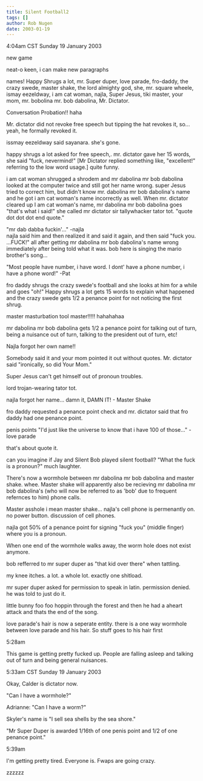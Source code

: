 ```yaml
---
title: Silent Football2
tags: []
author: Rob Nugen
date: 2003-01-19
---
```


<p class=date>4:04am CST Sunday 19 January 2003</p>

<p>new game</p>

<p>neat-o keen, i can make new paragraphs</p>

<p>names! Happy Shrugs a lot, mr. Super duper, love parade, fro-daddy,
the crazy swede, master shake, the lord almighty god, she, mr. square
wheele, ismay eezeldway, i am cat woman, najla, Super Jesus, tiki
master, your mom, mr. bobolina mr. bob dabolina, Mr. Dictator.  </p>

<p>Conversation Probation!! haha</p>

<p>Mr. dictator did not revoke free speech but tipping the hat revokes
it, so... yeah, he formally revoked it. </p>

<p>issmay eezeldway said sayanara. she's gone. </p>

<p> happy shrugs a lot asked for free speech,. mr. dictator gave her
15 words, she said "fuck, nevermind!" [Mr Dictator replied something
like, "excellent!" referring to the low word usage.] quite funny. </p>

<p>i am cat woman shrugged a shrodem and mr dabolina mr bob dabolina
looked at the computer twice and still got her name wrong. super Jesus
tried to correct him, but didn't know mr. dabolina mr bob dabolina's
name and he got i am cat woman's name incorrectly as well. When
mr. dictator cleared up I am cat woman's name, mr dabolina mr bob
dabolina goes "that's what i said!"  she called mr dictator sir
tallywhacker tator tot. "quote dot dot dot end quote." </p>

<p>"mr dab dabba fuckin'..." -najla 
<br>najla said him and then realized
it and said it again, and then said "fuck you. ...FUCK!" all after
getting mr dabolina mr bob dabolina's name wrong immediately after
being told what it was. bob here is singing the mario brother's
song...</p>

<p>"Most people have number, i have word. I dont' have a phone
number, i have a phone word!" -Pat</p>

<p>fro daddy shrugs the crazy swede's football and she looks at him
for a while and goes "oh!" Happy shrugs a lot gets 15 words to explain
what happened and the crazy swede gets 1/2 a penance point for not
noticing the first shrug.</p>

<p>master masturbation tool master!!!!! hahahahaa</p>

<p>mr dabolina mr bob dabolina gets 1/2 a penance point for talking
out of turn, being a nuisance out of turn, talking to the president
out of turn, etc! </p>

<p>Najla forgot her own name!!</p>

<p>Somebody said it and your mom pointed it out without
quotes. Mr. dictator said "ironically, so did Your Mom." </p>

<p>Super Jesus can't get himself out of pronoun troubles.</p>

<p>lord trojan-wearing tator tot.</p>

<p>najla forgot her name... damn it, DAMN IT! - Master Shake </p>

<p>fro daddy requested a penance point check and mr. dictator said
that fro daddy had one penance point.</p>

<p>penis points "I'd just like the universe to know that i have 100 of
those..." -love parade</p>

<p>that's about quote it.</p>

<p>can you imagine if Jay and Silent Bob played silent football? "What
the fuck is a pronoun?" much laughter.</p>

<p>There's now a wormhole between mr dabolina mr bob dabolina and
master shake. whee. Master shake will apparently also be recieving mr
dabolina mr bob dabolina's (who will now be referred to as 'bob' due
to frequent refernces to him) phone calls. </p>

<p> Master asshole i mean master shake... najla's cell phone is
permenantly on. no power button. discussion of cell phones. </p>

<p>najla got 50% of a penance point for signing "fuck you" (middle
finger) where you is a pronoun.</p>

<p>When one end of the wormhole walks away, the worm hole does not
exist anymore.</p>

<p>bob refferred to mr super duper as "that kid over there" when tattling.</p>

<p>my knee itches. a lot. a whole lot. exactly one shitload.</p>

<p>mr super duper asked for permission to speak in latin. permission
denied. he was told to just do it.</p>

<p>little bunny foo foo hoppin through the forest and then he had a
aheart attack and thats the end of the song. </p>

<p>love parade's hair is now a seperate entity. there is a one way
wormhole between love parade and his hair. So stuff goes to his hair first</p>

<p class=date>5:28am</p>

<p>This game is getting pretty fucked up.  People are falling asleep
and talking out of turn and being general nuisances.</p>

<p class=date>5:33am CST Sunday 19 January 2003</p>

<p>Okay, Calder is dictator now.</p>

<p>"Can I have a wormhole?"</p>

<p>Adrianne: "Can I have a worm?"</p>

<p>Skyler's name is "I sell sea shells by the sea shore."</p>

<p>"Mr Super Duper is awarded 1/16th of one penis point and 1/2 of one
penance point."</p>

<p class=date>5:39am</p>

<p>I'm getting pretty tired.  Everyone is.  Fwaps are going crazy.</p>

<p>zzzzzz</p>

































































